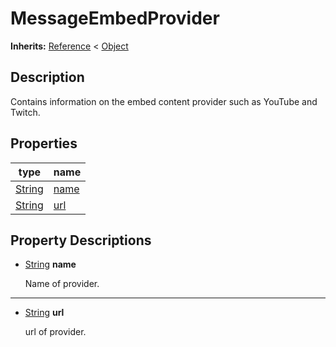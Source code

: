   
# MessageEmbedProvider
  
**Inherits:** [Reference](https://docs.godotengine.org/en/3.5/classes/class_reference.html) < [Object](https://docs.godotengine.org/en/3.5/classes/class_object.html)  
  
  
## Description
  
Contains information on the embed content provider such as YouTube and Twitch.  
  
## Properties
  
| type                                                                    | name                   |
|-------------------------------------------------------------------------|------------------------|
| [String](https://docs.godotengine.org/en/3.5/classes/class_string.html) | [name](#property-name) |
| [String](https://docs.godotengine.org/en/3.5/classes/class_string.html) | [url](#property-url)   |  
  
## Property Descriptions
  
- <a name="property-name"></a>[String](https://docs.godotengine.org/en/3.5/classes/class_string.html) **name**  
  
	Name of provider.  
________________

- <a name="property-url"></a>[String](https://docs.godotengine.org/en/3.5/classes/class_string.html) **url**  
  
	url of provider.
  
